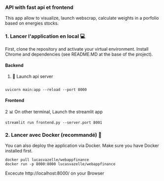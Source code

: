 ### API with fast api et frontend 

This app allow to visualize, launch webscrap, calculate weights in a porfolio based on energies stocks.

### 1. Lancer l'application en local 💻

First, clone the repository and activate your virtual environment. Install Chrome and dependencies (see README.MD at the base of the project).

#### Backend

1. 📄 Launch api server 
 ```

uvicorn main:app --reload --port 8000
 ```

#### Frontend


2 📊 On other terminal, Launch the streamlit app

 ```
streamlit run frontend.py --server.port 8001 
 ```



### 2. Lancer avec Docker (recommandé) 🐳
You can also deploy the application via Docker. Make sure you have Docker installed first.
```
docker pull lucasvazelle/webappfinance
docker run -p 8000:8000 lucasvazelle/webappfinance
```
Excecute http://localhost:8000/ on your Browser
